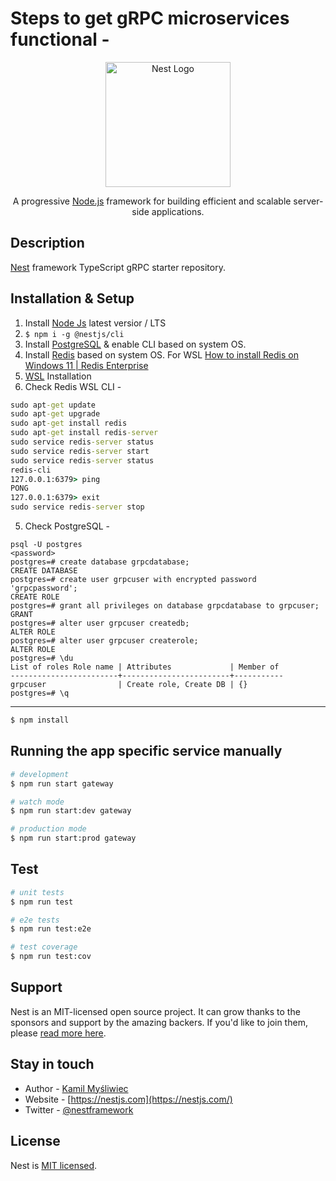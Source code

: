 # Steps to get gRPC microservices functional -

<p align="center">
  <a href="http://nestjs.com/" target="blank"><img src="https://nestjs.com/img/logo-small.svg" width="200" alt="Nest Logo" /></a>
</p>

[circleci-image]: https://img.shields.io/circleci/build/github/nestjs/nest/master?token=abc123def456
[circleci-url]: https://circleci.com/gh/nestjs/nest

  <p align="center">A progressive <a href="http://nodejs.org" target="_blank">Node.js</a> framework for building efficient and scalable server-side applications.</p>



## Description

[Nest](https://github.com/amarwavare/grpc-nest-microservices) framework TypeScript gRPC starter repository.

## Installation & Setup

1. Install [Node Js](https://nodejs.org/en/download/) latest versior / LTS
2. ``` $ npm i -g @nestjs/cli ```
3. Install [PostgreSQL](https://www.postgresql.org/download/) & enable CLI based on system OS.
4. Install [Redis](https://redis.io/docs/install/install-redis/) based on system OS. For WSL [How to install Redis on Windows 11 | Redis Enterprise](https://redis.com/blog/install-redis-windows-11/)
5. [WSL](https://www.microsoft.com/store/productId/9PN20MSR04DW?ocid=pdpshare) Installation
4. Check Redis WSL CLI -
``` cmd
sudo apt-get update
sudo apt-get upgrade
sudo apt-get install redis
sudo apt-get install redis-server
sudo service redis-server status
sudo service redis-server start
sudo service redis-server status
redis-cli
127.0.0.1:6379> ping
PONG
127.0.0.1:6379> exit
sudo service redis-server stop
```
5. Check PostgreSQL -
``` postgresql
psql -U postgres
<password>
postgres=# create database grpcdatabase;
CREATE DATABASE
postgres=# create user grpcuser with encrypted password 'grpcpassword';
CREATE ROLE
postgres=# grant all privileges on database grpcdatabase to grpcuser;
GRANT
postgres=# alter user grpcuser createdb;
ALTER ROLE
postgres=# alter user grpcuser createrole;
ALTER ROLE
postgres=# \du 
List of roles Role name | Attributes             | Member of 
------------------------+------------------------+----------- 
grpcuser                | Create role, Create DB | {}
postgres=# \q
```
---------------------------------------
```bash
$ npm install
```

## Running the app specific service manually

```bash
# development
$ npm run start gateway

# watch mode
$ npm run start:dev gateway

# production mode
$ npm run start:prod gateway
```

## Test

```bash
# unit tests
$ npm run test

# e2e tests
$ npm run test:e2e

# test coverage
$ npm run test:cov
```

## Support

Nest is an MIT-licensed open source project. It can grow thanks to the sponsors and support by the amazing backers. If you'd like to join them, please [read more here](https://docs.nestjs.com/support).

## Stay in touch

- Author - [Kamil Myśliwiec](https://kamilmysliwiec.com)
- Website - [https://nestjs.com](https://nestjs.com/)
- Twitter - [@nestframework](https://twitter.com/nestframework)

## License

Nest is [MIT licensed](LICENSE).
